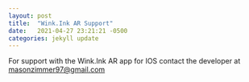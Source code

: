 ```yaml
---
layout: post
title:  "Wink.Ink AR Support"
date:   2021-04-27 23:21:21 -0500
categories: jekyll update
---
```

For support with the Wink.Ink AR app for IOS contact the developer at masonzimmer97@gmail.com

